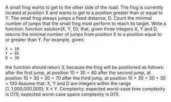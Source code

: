 A small frog wants to get to the other side of the road. The frog is currently located at position X
and wants to get to a position greater than or equal to Y. The small frog always jumps a fixed distance, D.
Count the minimal number of jumps that the small frog must perform to reach its target.
Write a function:
function solution(X, Y, D);
that, given three integers X, Y and D, returns the minimal number of jumps from position X to a position equal to or greater than Y.
For example, given:

```
X = 10
Y = 85
D = 30
```

the function should return 3, because the frog will be positioned as follows:
after the first jump, at position 10 + 30 = 40 after the second jump, at position 10 + 30 + 30 = 70 after the third jump, at position 10 + 30 + 30 + 30 = 100 Assume that:
X, Y and D are integers within the range [1..1,000,000,000]; X ≤ Y. Complexity:
expected worst-case time complexity is O(1); expected worst-case space complexity is O(1).
